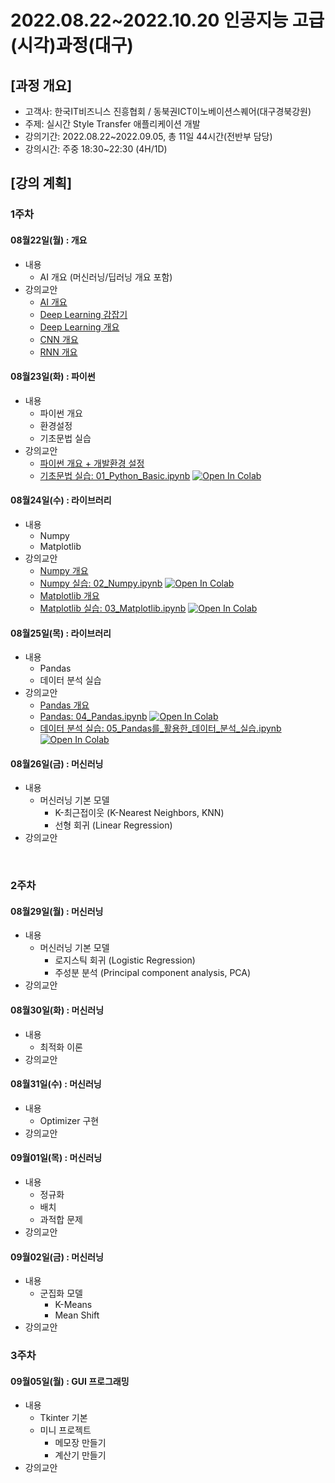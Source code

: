 # **2022.08.22~2022.10.20 인공지능 고급(시각)과정(대구)**

## [과정 개요] 
- 고객사: 한국IT비즈니스 진흥협회 / 동북권ICT이노베이션스퀘어(대구경북강원)
- 주제: 실시간 Style Transfer 애플리케이션 개발
- 강의기간: 2022.08.22~2022.09.05, 총 11일 44시간(전반부 담당)
- 강의시간: 주중 18:30~22:30 (4H/1D)

## [강의 계획]

### 1주차

#### 08월22일(월) : 개요
- 내용
  - AI 개요 (머신러닝/딥러닝 개요 포함)
- 강의교안
  - [AI 개요](https://drive.google.com/file/d/1eigN8ZV6LSZxHSYVRhWKmqSGDI6qHYW6/view?usp=sharing)
  - [Deep Learning 감잡기](https://drive.google.com/file/d/1gswnmQyI4VGD6d6KlvtAu6LpoPbOklTt/view?usp=sharing)
  - [Deep Learning 개요](https://drive.google.com/file/d/1tDeKcv1hUR7K0hKptQJcy5nC-HqhpKcU/view?usp=sharing)
  - [CNN 개요](https://drive.google.com/file/d/1hcvvGJ5vyGLpbD26ygLXEKI_RAfSR-p2/view?usp=sharing)
  - [RNN 개요](https://drive.google.com/file/d/1fGDqTGEZLWczGqHClU8gRi6Ii-UyExMF/view?usp=sharing)

#### 08월23일(화) : 파이썬
- 내용
  - 파이썬 개요
  - 환경설정
  - 기초문법 실습
- 강의교안
  - [파이썬 개요 + 개발환경 설정](https://drive.google.com/file/d/1VLiB8Hk7EF3rCmzE1sKs2oAkdvLag9T1/view?usp=sharing)
  - [기초문법 실습: 01_Python_Basic.ipynb](../Material/Python/01_Python_Basic.ipynb) [![Open In Colab](https://colab.research.google.com/assets/colab-badge.svg)](https://colab.research.google.com/github/aidalabs/Lectures/blob/main/Material/Python/01_Python_Basic.ipynb)

#### 08월24일(수) : 라이브러리
- 내용
  - Numpy
  - Matplotlib
- 강의교안
  - [Numpy 개요](https://drive.google.com/file/d/1jlALZPGGHiXXQ0Wdvi4r1h93HOpicjHc/view?usp=sharing)
  - [Numpy 실습: 02_Numpy.ipynb](../Material/Python/02_Numpy.ipynb) [![Open In Colab](https://colab.research.google.com/assets/colab-badge.svg)](https://colab.research.google.com/github/aidalabs/Lectures/blob/main/Material/Python/02_Numpy.ipynb)
  - [Matplotlib 개요](https://drive.google.com/file/d/1x3WOCY_Y7EV4RJO-Q-QrT43EMgZyW-vV/view?usp=sharing)
  - [Matplotlib 실습: 03_Matplotlib.ipynb](../Material/Python/03_Matplotlib.ipynb) [![Open In Colab](https://colab.research.google.com/assets/colab-badge.svg)](https://colab.research.google.com/github/aidalabs/Lectures/blob/main/Material/Python/03_Matplotlib.ipynb)

#### 08월25일(목) : 라이브러리
- 내용
  - Pandas
  - 데이터 분석 실습
- 강의교안
  - [Pandas 개요](https://drive.google.com/file/d/1xCkelaoxgccjrZlDS717xV8oLKkDST4d/view?usp=sharing)
  - [Pandas: 04_Pandas.ipynb](../Material/Python/04_Pandas.ipynb) [![Open In Colab](https://colab.research.google.com/assets/colab-badge.svg)](https://colab.research.google.com/github/aidalabs/Lectures/blob/main/Material/Python/04_Pandas.ipynb)
  - [데이터 분석 실습: 05_Pandas를_활용한_데이터_분석_실습.ipynb](../Material/Python/05_Pandas를_활용한_데이터_분석_실습.ipynb) [![Open In Colab](https://colab.research.google.com/assets/colab-badge.svg)](https://colab.research.google.com/github/aidalabs/Lectures/blob/main/Material/Python/05_Pandas를_활용한_데이터_분석_실습.ipynb)

#### 08월26일(금) : 머신러닝
- 내용
  - 머신러닝 기본 모델
    - K-최근접이웃 (K-Nearest Neighbors, KNN)
    - 선형 회귀 (Linear Regression)
- 강의교안
<br>

### 2주차
#### 08월29일(월) : 머신러닝
- 내용
  - 머신러닝 기본 모델
    - 로지스틱 회귀 (Logistic Regression)
    - 주성분 분석 (Principal component analysis, PCA)
- 강의교안

#### 08월30일(화) : 머신러닝
- 내용
  - 최적화 이론
- 강의교안

#### 08월31일(수) : 머신러닝
- 내용
  - Optimizer 구현
- 강의교안

#### 09월01일(목) : 머신러닝
- 내용
  - 정규화
  - 배치
  - 과적합 문제
- 강의교안

#### 09월02일(금) : 머신러닝
- 내용
  - 군집화 모델
    - K-Means
    - Mean Shift
- 강의교안


### 3주차
#### 09월05일(월) : GUI 프로그래밍
- 내용
  - Tkinter 기본
  - 미니 프로젝트
    - 메모장 만들기
    - 계산기 만들기
- 강의교안

